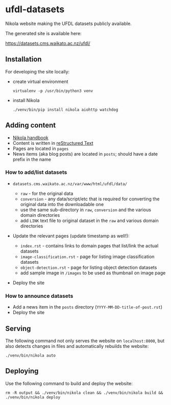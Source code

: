 # ufdl-datasets
Nikola website making the UFDL datasets publicly available.

The generated site is available here:

https://datasets.cms.waikato.ac.nz/ufdl/


## Installation

For developing the site locally:

* create virtual environment

  ```
  virtualenv -p /usr/bin/python3 venv
  ```

* install Nikola

  ```
  ./venv/bin/pip install nikola aiohttp watchdog
  ```

## Adding content

* [Nikola handbook](https://getnikola.com/handbook.html)
* Content is written in [reStructured Text](http://docutils.sourceforge.net/rst.html)
* Pages are located in `pages`
* News items (aka blog posts) are located in `posts`; should have a date prefix in the name

### How to add/list datasets

* `datasets.cms.waikato.ac.nz/var/www/html/ufdl/data/`

  * `raw` - for the original data
  * `conversion` - any data/script/etc that is required for converting the original data into the downloadable one
  * use the same sub-directory in `raw`, `conversion` and the various domain directories 
  * add `LINK` text file to original dataset in the `raw` and various domain directories

* Update the relevant pages (update timestamp as well!):

  * `index.rst` - contains links to domain pages that list/link the actual datasets
  * `image-classification.rst` - page for listing image classification datasets
  * `object-detection.rst` - page for listing object detection datasets
  * add sample image in `/images` to be used as thumbnail on image page
  
* Deploy the site


### How to announce datasets

* Add a news item in the `posts` directory (`YYYY-MM-DD-title-of-post.rst`)
* Deploy the site 


## Serving

The following command not only serves the website on `localhost:8000`, but also detects changes 
in files and automatically rebuilds the website:

```
./venv/bin/nikola auto
```

## Deploying

Use the following command to build and deploy the website:

```
rm -R output && ./venv/bin/nikola clean && ./venv/bin/nikola build && ./venv/bin/nikola deploy
```
